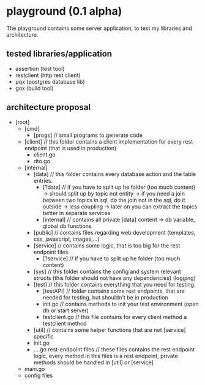 # playground (0.1 alpha)

The playground contains some server application, to test my libraries and architecture.

## tested libraries/application
- assertion (test tool)
- restclient (http rest client)
- pqx (postgres database lib)
- gox (build tool)


## architecture proposal
- [root]
    - [cmd]
        - [progs]
        // small programs to generate code
    - [client] 
    // this folder contains a client implementation for every rest endpoint (that is used in production)
        - client.go
        - dto.go
    - [internal]
        - [data] 
        // this folder contains every database action and the table entries.
            - [?data] 
            // if you have to split up he folder (too much content) 
            -> should split up by topic not entity
            -> if you need a join between two topics in sql, do the join not in the sql, do it outside 
            -> less coupling -> later on you can extract the topics better in separate services
            - [internal]
            // contains all private [data] content -> db variable, global db functions
        - [public] 
        // contains files regarding web development (templates, css, javascript, images,...)
        - [service] 
        // contains some logic, that is too big for the rest endpoint files.
            - [?service] 
            // if you have to split up he folder (too much content)
        - [sys] 
        // this folder contains the config and system relevant structs 
        (this folder should not have any dependencies)
        (logging)
        - [test] 
        // this folder contains everything that you need for testing.
            - [testAPI]
            // folder contains some rest endpoints, that are needed for testing, but shouldn't be in production
            - init.go
            // contains methods to init your test environment (open db or start server)
            - testclient.go 
            // this file contains for every client method a testclient method
        - [util] 
        // contains some helper functions that are not [service] specific
        - init.go
        - ....go rest-endpoint files 
        // these files contains the rest endpoint logic, every method in this files is a rest endpoint, private methods should be handled in [util] or [service]
    - main.go
    - config files